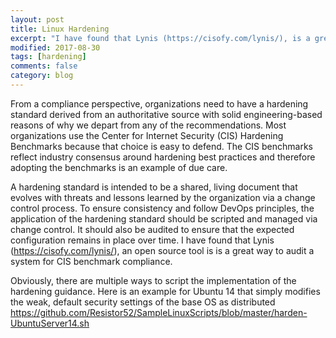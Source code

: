 ```yaml
---
layout: post
title: Linux Hardening
excerpt: "I have found that Lynis (https://cisofy.com/lynis/), is a great way to audit a system for CIS benchmark compliance"
modified: 2017-08-30
tags: [hardening]
comments: false
category: blog
---
```


From a compliance perspective, organizations need to have a hardening standard derived from an authoritative source with solid engineering-based reasons of why we depart from any of the recommendations.  Most organizations use the Center for Internet Security (CIS) Hardening Benchmarks because that choice is easy to defend.  The CIS benchmarks reflect industry consensus around hardening best practices and therefore adopting the benchmarks is an example of due care.

A hardening standard is intended to be a shared, living document that evolves with threats and lessons learned by the organization via a change control process. To ensure consistency and follow DevOps principles, the application of the hardening standard should be scripted and managed via change control.  It should also be audited to ensure that the expected configuration remains in place over time.  I have found that Lynis (<a href="https://cisofy.com/lynis/">https://cisofy.com/lynis/</a>), an open source tool is is a great way to audit a system for CIS benchmark compliance.

Obviously, there are multiple ways to script the implementation of the hardening guidance.  Here is an example for Ubuntu 14 that simply modifies the weak, default security settings of the base OS as distributed  <a href="https://github.com/Resistor52/SampleLinuxScripts/blob/master/harden-UbuntuServer14.sh"> https://github.com/Resistor52/SampleLinuxScripts/blob/master/harden-UbuntuServer14.sh</a>
